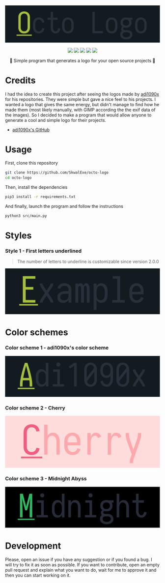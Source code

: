 <p align="center">
  <img src="https://raw.githubusercontent.com/SkwalExe/octo-logo/main/assets/logo.png">
</p>

<p align="center">
  <img src="https://img.shields.io/github/license/SkwalExe/octo-logo?style=for-the-badge">
  <img src="https://img.shields.io/github/stars/SkwalExe/octo-logo?style=for-the-badge">
  <img src="https://img.shields.io/github/issues/SkwalExe/octo-logo?color=blueviolet&style=for-the-badge">
  <img src="https://img.shields.io/github/forks/SkwalExe/octo-logo?color=teal&style=for-the-badge">
  <img src="https://img.shields.io/github/issues-pr/SkwalExe/octo-logo?color=tomato&style=for-the-badge">

</p>

<p align="center">💠 Simple program that generates a logo for your open source projects 💠</p>

# Credits

I had the idea to create this project after seeing the logos made by [adi1090x](https://github.com/adi1090x) for his repositories. They were simple but gave a nice feel to his projects. I wanted a logo that gives the same energy, but didn't manage to find how he made them (most likely manually, with GIMP according the the exif data of the images). So I decided to make a program that would allow anyone to generate a cool and simple logo for their projects.

- [adi1090x's GitHub](https://github.com/adi1090x)

# Usage

First, clone this repository

```bash
git clone https://github.com/SkwalExe/octo-logo
cd octo-logo
```

Then, install the dependencies

```bash
pip3 install -r requirements.txt
```

And finally, launch the program and follow the instructions

```bash
python3 src/main.py
```

# Styles

### Style 1 - First letters underlined

> The number of letters to underline is customizable since version 2.0.0

<p align="center">
  <img src="https://raw.githubusercontent.com/SkwalExe/octo-logo/main/assets/style1.png">
</p>


# Color schemes

### Color scheme 1 - adi1090x's color scheme

<p align="center">
  <img src="https://raw.githubusercontent.com/SkwalExe/octo-logo/main/assets/color1.png">
</p>

### Color scheme 2 - Cherry

<p align="center">
  <img src="https://raw.githubusercontent.com/SkwalExe/octo-logo/main/assets/color2.png">
</p>

### Color scheme 3 - Midnight Abyss

<p align="center">
  <img src="https://raw.githubusercontent.com/SkwalExe/octo-logo/main/assets/color3.png">
</p>

# Development

Please, open an issue if you have any suggestion or if you found a bug. I will try to fix it as soon as possible. If you want to contribute, open an empty pull request and explain what you want to do, wait for me to approve it and then you can start working on it.
